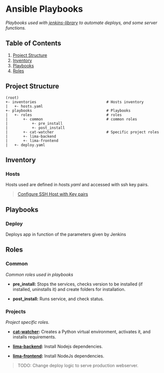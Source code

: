 # Ansible Playbooks
_Playbooks used with [jenkins-library](https://github.com/R-dVL/jenkins-library.git) to automate deploys, and some server functions._


## Table of Contents
1. [Project Structure](#Project%20Structure)
2. [Inventory](#Inventory)
3. [Playbooks](#Playbooks)
4. [Roles](#Roles)


## Project Structure
~~~text
(root)
+- inventories                                # Hosts inventory
|   +- hosts.yaml
+- playbooks                                  # Playbooks
|   +- roles                                  # roles
|       +- common                             # common roles
|           +- pre_install
|           +- post_install
|       +- cat-watcher                        # Specific project roles
|       +- lima-backend
|       +- lima-frontend
|   +- deploy.yaml
~~~

## Inventory
### Hosts
Hosts used are defined in _hosts.yaml_ and accessed with ssh key pairs.
> [Configure SSH Host with Key pairs](https://gist.github.com/R-dVL/659e292d74e692f2fb15c9f4d41eae84)


## Playbooks
### Deploy
Deploys app in function of the parameters given by Jenkins


## Roles
### Common
_Common roles used in playbooks_

- **pre_install:** Stops the services, checks version to be installed (if installed, uninstalls it) and create folders for installation.

- **post_install:** Runs service, and check status.


### Projects
_Project specific roles._

- **[cat-watcher](https://github.com/R-dVL/cat-watcher.git):** Creates a Python virtual environment, activates it, and installs requirements.

- **[lima-backend](https://github.com/R-dVL/lima-backend.git):** Install Nodejs dependencies.

- **[lima-frontend](https://github.com/R-dVL/lima-frontend.git):** Install NodeJs dependencies.
> TODO: Change deploy logic to serve production webserver.
